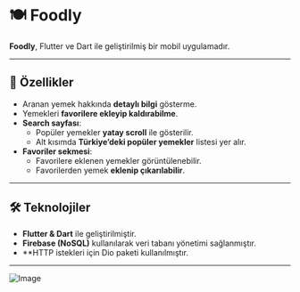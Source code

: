 # 🍽️ Foodly

**Foodly**, Flutter ve Dart ile geliştirilmiş bir mobil uygulamadır.

---

## 🚀 Özellikler

- Aranan yemek hakkında **detaylı bilgi** gösterme.
- Yemekleri **favorilere ekleyip kaldırabilme**.
- **Search sayfası**:  
  - Popüler yemekler **yatay scroll** ile gösterilir.
  - Alt kısımda **Türkiye’deki popüler yemekler** listesi yer alır.
- **Favoriler sekmesi**:  
  - Favorilere eklenen yemekler görüntülenebilir.  
  - Favorilerden yemek **eklenip çıkarılabilir**.

---

## 🛠️ Teknolojiler

- **Flutter & Dart** ile geliştirilmiştir.  
- **Firebase (NoSQL)** kullanılarak veri tabanı yönetimi sağlanmıştır.
- **HTTP istekleri için Dio paketi kullanılmıştır.  

---



![Image](https://github.com/user-attachments/assets/0d1d4023-693a-4fc1-a500-2c392a956261)







